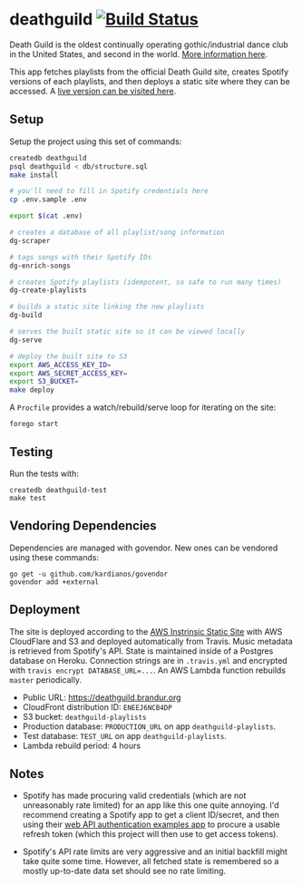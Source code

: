 # deathguild [![Build Status](https://travis-ci.org/brandur/deathguild.svg?branch=master)](https://travis-ci.org/brandur/deathguild)

Death Guild is the oldest continually operating gothic/industrial dance club in
the United States, and second in the world. [More information here][wiki].

This app fetches playlists from the official Death Guild site, creates Spotify
versions of each playlists, and then deploys a static site where they can be
accessed. A [live version can be visited here][site].

## Setup

Setup the project using this set of commands:

``` sh
createdb deathguild
psql deathguild < db/structure.sql
make install

# you'll need to fill in Spotify credentials here
cp .env.sample .env

export $(cat .env)

# creates a database of all playlist/song information
dg-scraper

# tags songs with their Spotify IDs
dg-enrich-songs

# creates Spotify playlists (idempotent, so safe to run many times)
dg-create-playlists

# builds a static site linking the new playlists
dg-build

# serves the built static site so it can be viewed locally
dg-serve

# deploy the built site to S3
export AWS_ACCESS_KEY_ID=
export AWS_SECRET_ACCESS_KEY=
export S3_BUCKET=
make deploy
```

A `Procfile` provides a watch/rebuild/serve loop for iterating on the site:

    forego start

## Testing

Run the tests with:

    createdb deathguild-test
    make test

## Vendoring Dependencies

Dependencies are managed with govendor. New ones can be vendored using these
commands:

    go get -u github.com/kardianos/govendor
    govendor add +external

## Deployment

The site is deployed according to the [AWS Instrinsic Static Site][intrinsic]
with AWS CloudFlare and S3 and deployed automatically from Travis. Music
metadata is retrieved from Spotify's API. State is maintained inside of a
Postgres database on Heroku. Connection strings are in `.travis.yml` and
encrypted with `travis encrypt DATABASE_URL=...`. An AWS Lambda function
rebuilds `master` periodically.

* Public URL: https://deathguild.brandur.org
* CloudFront distribution ID: `ENEEJ6NCB4DP`
* S3 bucket: `deathguild-playlists`
* Production database: `PRODUCTION_URL` on app `deathguild-playlists`.
* Test database: `TEST_URL` on app `deathguild-playlists`.
* Lambda rebuild period: 4 hours

## Notes

* Spotify has made procuring valid credentials (which are not unreasonably rate
  limited) for an app like this one quite annoying. I'd recommend creating a
  Spotify app to get a client ID/secret, and then using their [web API
  authentication examples app][spotify-example] to procure a usable refresh
  token (which this project will then use to get access tokens).

* Spotify's API rate limits are very aggressive and an initial backfill might
  take quite some time. However, all fetched state is remembered so a mostly
  up-to-date data set should see no rate limiting.

[intrinsic]: https://brandur.org/aws-intrinsic-static
[site]: https://deathguild.brandur.org
[spotify-example]: https://github.com/spotify/web-api-auth-examples
[wiki]: https://en.wikipedia.org/wiki/Death_Guild
